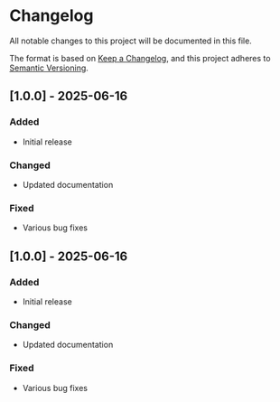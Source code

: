 # Changelog

All notable changes to this project will be documented in this file.

The format is based on [Keep a Changelog](https://keepachangelog.com/en/1.0.0/),
and this project adheres to [Semantic Versioning](https://semver.org/spec/v2.0.0.html).

## [1.0.0] - 2025-06-16

### Added
- Initial release

### Changed
- Updated documentation

### Fixed
- Various bug fixes


## [1.0.0] - 2025-06-16

### Added
- Initial release

### Changed
- Updated documentation

### Fixed
- Various bug fixes


